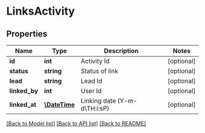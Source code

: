 # LinksActivity

## Properties
Name | Type | Description | Notes
------------ | ------------- | ------------- | -------------
**id** | **int** | Activity Id | [optional] 
**status** | **string** | Status of link | [optional] 
**lead** | **string** | Lead Id | [optional] 
**linked_by** | **int** | User Id | [optional] 
**linked_at** | [**\DateTime**](\DateTime.md) | Linking date (Y-m-d\\TH:i:sP) | [optional] 

[[Back to Model list]](../../README.md#documentation-for-models) [[Back to API list]](../../README.md#documentation-for-api-endpoints) [[Back to README]](../../README.md)

